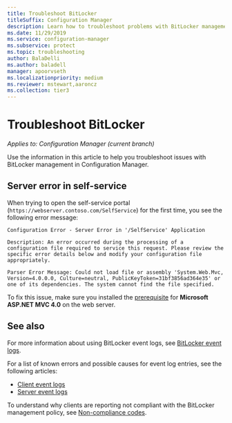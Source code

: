 ```yaml
---
title: Troubleshoot BitLocker
titleSuffix: Configuration Manager
description: Learn how to troubleshoot problems with BitLocker management in Configuration Manager
ms.date: 11/29/2019
ms.service: configuration-manager
ms.subservice: protect
ms.topic: troubleshooting
author: BalaDelli
ms.author: baladell
manager: apoorvseth
ms.localizationpriority: medium
ms.reviewer: mstewart,aaroncz 
ms.collection: tier3
---
```


# Troubleshoot BitLocker

*Applies to: Configuration Manager (current branch)*

Use the information in this article to help you troubleshoot issues with BitLocker management in Configuration Manager.

## Server error in self-service

When trying to open the self-service portal (`https://webserver.contoso.com/SelfService`) for the first time, you see the following error message:

``` error
Configuration Error - Server Error in '/SelfService' Application

Description: An error occurred during the processing of a configuration file required to service this request. Please review the specific error details below and modify your configuration file appropriately.

Parser Error Message: Could not load file or assembly 'System.Web.Mvc, Version=4.0.0.0, Culture=neutral, PublicKeyToken=31bf3856ad364e35' or one of its dependencies. The system cannot find the file specified.
```

To fix this issue, make sure you installed the [prerequisite](../../plan-design/bitlocker-management.md#prerequisites) for **Microsoft ASP.NET MVC 4.0** on the web server.

## See also

For more information about using BitLocker event logs, see [BitLocker event logs](about-event-logs.md).

For a list of known errors and possible causes for event log entries, see the following articles:

- [Client event logs](client-event-logs.md)
- [Server event logs](server-event-logs.md)

To understand why clients are reporting not compliant with the BitLocker management policy, see [Non-compliance codes](non-compliance-codes.md).
